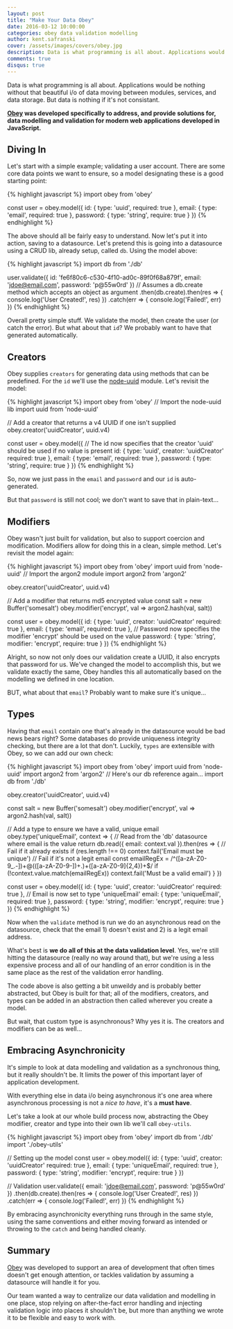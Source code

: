```yaml
---
layout: post
title: "Make Your Data Obey"
date: 2016-03-12 10:00:00
categories: obey data validation modelling
author: kent.safranski
cover: /assets/images/covers/obey.jpg
description: Data is what programming is all about. Applications would be nothing without that beautiful i/o of data moving between modules, services, and data storage. But data is nothing if it's not consistant.
comments: true
disqus: true
---
```


Data is what programming is all about. Applications would be nothing without that beautiful i/o of data moving between modules, services, and data storage. But data is nothing if it's not consistant.

**[Obey](https://github.com/TechnologyAdvice/obey) was developed specifically to address, and provide solutions for, data modelling and validation for modern web applications developed in JavaScript.**

## Diving In

Let's start with a simple example; validating a user account. There are some core data points we want to ensure, so a model designating these is a good starting point:

{% highlight javascript %}
import obey from 'obey'

const user = obey.model({
    id: { type: 'uuid', required: true },
    email: { type: 'email', required: true },
    password: { type: 'string', require: true }
})
{% endhighlight %}

The above should all be fairly easy to understand. Now let's put it into action, saving to a datasource. Let's pretend this is going into a datasource using a CRUD lib, already setup, called `db`. Using the model above:

{% highlight javascript %}
import db from './db'

user.validate({
    id: 'fe6f80c6-c530-4f10-ad0c-89f0f68a879f',
    email: 'jdoe@email.com',
    password: 'p@55w0rd'
})
// Assumes a db.create method which accepts an object as argument
.then(db.create).then(res => {
    console.log('User Created!', res)
})
.catch(err => {
    console.log('Failed!', err)
})
{% endhighlight %}

Overall pretty simple stuff. We validate the model, then create the user (or catch the error). But what about that `id`? We probably want to have that generated automatically.

## Creators

Obey supplies `creators` for generating data using methods that can be predefined. For the `id` we'll use the [node-uuid](https://www.npmjs.com/package/node-uuid) module. Let's revisit the model:

{% highlight javascript %}
import obey from 'obey'
// Import the node-uuid lib
import uuid from 'node-uuid'

// Add a creator that returns a v4 UUID if one isn't supplied
obey.creator('uuidCreator', uuid.v4)

const user = obey.model({
    // The id now specifies that the creator 'uuid' should be used if no value is present
    id: { type: 'uuid', creator: 'uuidCreator' required: true },
    email: { type: 'email', required: true },
    password: { type: 'string', require: true }
})
{% endhighlight %}

So, now we just pass in the `email` and `password` and our `id` is auto-generated.

But that `password` is still not cool; we don't want to save that in plain-text...

## Modifiers

Obey wasn't just built for validation, but also to support coercion and modification. Modifiers allow for doing this in a clean, simple method. Let's revisit the model again:

{% highlight javascript %}
import obey from 'obey'
import uuid from 'node-uuid'
// Import the argon2 module
import argon2 from 'argon2'

obey.creator('uuidCreator', uuid.v4)

// Add a modifier that returns md5 encrypted value
const salt = new Buffer('somesalt')
obey.modifier('encrypt', val => argon2.hash(val, salt))

const user = obey.model({
    id: { type: 'uuid', creator: 'uuidCreator' required: true },
    email: { type: 'email', required: true },
    // Password now specifies the modifier 'encrypt' should be used on the value
    password: { type: 'string', modifier: 'encrypt', require: true }
})
{% endhighlight %}

Alright, so now not only does our validation create a UUID, it also encrypts that password for us. We've changed the model to accomplish this, but we validate exactly the same, Obey handles this all automatically based on the modelling we defined in one location.

BUT, what about that `email`? Probably want to make sure it's unique...

## Types

Having that `email` contain one that's already in the datasource would be bad news bears right? Some databases do provide uniqueness integrity checking, but there are a lot that don't. Luckily, `types` are extensible with Obey, so we can add our own check:

{% highlight javascript %}
import obey from 'obey'
import uuid from 'node-uuid'
import argon2 from 'argon2'
// Here's our db reference again...
import db from './db'

obey.creator('uuidCreator', uuid.v4)

const salt = new Buffer('somesalt')
obey.modifier('encrypt', val => argon2.hash(val, salt))

// Add a type to ensure we have a valid, unique email
obey.type('uniqueEmail', context => {
    // Read from the 'db' datasource where email is the value
    return db.read({ email: context.val }).then(res => {
        // Fail if it already exists
        if (res.length !== 0) context.fail('Email must be unique')
        // Fail if it's not a legit email
        const emailRegEx = /^([a-zA-Z0-9_\.\-])+\@(([a-zA-Z0-9\-])+\.)+([a-zA-Z0-9]{2,4})+$/
        if (!context.value.match(emailRegEx)) context.fail('Must be a valid email')
    }
})

const user = obey.model({
    id: { type: 'uuid', creator: 'uuidCreator' required: true },
    // Email is now set to type 'uniqueEmail'
    email: { type: 'uniqueEmail', required: true },
    password: { type: 'string', modifier: 'encrypt', require: true }
})
{% endhighlight %}

Now when the `validate` method is run we do an asynchronous read on the datasource, check that the email 1) doesn't exist and 2) is a legit email address.

What's best is **we do all of this at the data validation level**. Yes, we're still hitting the datasource (really no way around that), but we're using a less expensive process and all of our handling of an error condition is in the same place as the rest of the validation error handling.

The code above is also getting a bit unweildy and is probably better abstracted, but Obey is built for that; all of the modifiers, creators, and types can be added in an abstraction then called wherever you create a model.

But wait, that custom type is asynchronous? Why yes it is. The creators and modifiers can be as well...

## Embracing Asynchronicity

It's simple to look at data modelling and validation as a synchronous thing, but it really shouldn't be. It limits the power of this important layer of application development.

With everything else in data i/o being asynchronous it's one area where asynchronous processing is not a _nice to have_, it's a **must have**.

Let's take a look at our whole build process now, abstracting the Obey modifier, creator and type into their own lib we'll call `obey-utils`.

{% highlight javascript %}
import obey from 'obey'
import db from './db'
import './obey-utils'

// Setting up the model
const user = obey.model({
    id: { type: 'uuid', creator: 'uuidCreator' required: true },
    email: { type: 'uniqueEmail', required: true },
    password: { type: 'string', modifier: 'encrypt', require: true }
})

// Validation
user.validate({
    email: 'jdoe@email.com',
    password: 'p@55w0rd'
})
.then(db.create).then(res => {
    console.log('User Created!', res)
})
.catch(err => {
    console.log('Failed!', err)
})
{% endhighlight %}

By embracing asynchronicity everything runs through in the same style, using the same conventions and either moving forward as intended or throwing to the `catch` and being handled cleanly.

## Summary

[Obey](https://github.com/TechnologyAdvice/obey) was developed to support an area of development that often times doesn't get enough attention, or tackles validation by assuming a datasource will handle it for you.

Our team wanted a way to centralize our data validation and modelling in one place, stop relying on after-the-fact error handling and injecting validation logic into places it shouldn't be, but more than anything we wrote it to be flexible and easy to work with.